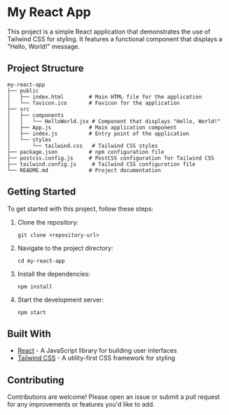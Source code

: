 # My React App

This project is a simple React application that demonstrates the use of Tailwind CSS for styling. It features a functional component that displays a "Hello, World!" message.

## Project Structure

```
my-react-app
├── public
│   ├── index.html        # Main HTML file for the application
│   └── favicon.ico       # Favicon for the application
├── src
│   ├── components
│   │   └── HelloWorld.jsx # Component that displays "Hello, World!"
│   ├── App.js            # Main application component
│   ├── index.js          # Entry point of the application
│   └── styles
│       └── tailwind.css   # Tailwind CSS styles
├── package.json          # npm configuration file
├── postcss.config.js     # PostCSS configuration for Tailwind CSS
├── tailwind.config.js     # Tailwind CSS configuration file
└── README.md             # Project documentation
```

## Getting Started

To get started with this project, follow these steps:

1. Clone the repository:
   ```
   git clone <repository-url>
   ```

2. Navigate to the project directory:
   ```
   cd my-react-app
   ```

3. Install the dependencies:
   ```
   npm install
   ```

4. Start the development server:
   ```
   npm start
   ```

## Built With

- [React](https://reactjs.org/) - A JavaScript library for building user interfaces
- [Tailwind CSS](https://tailwindcss.com/) - A utility-first CSS framework for styling

## Contributing

Contributions are welcome! Please open an issue or submit a pull request for any improvements or features you'd like to add.